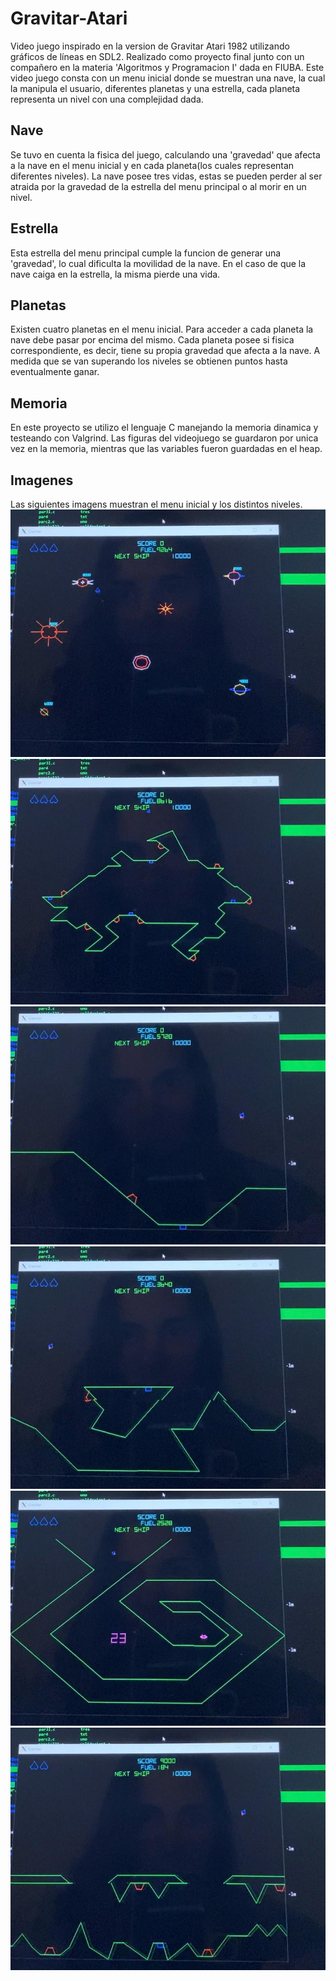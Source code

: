# Gravitar-Atari
Video juego inspirado en la version de Gravitar Atari 1982 utilizando gráficos de líneas en SDL2.
Realizado como proyecto final junto con un compañero en la materia 'Algoritmos y Programacion I' dada en FIUBA.
Este video juego consta con un menu inicial donde se muestran una nave, la cual la manipula el usuario, diferentes planetas y una estrella, cada planeta representa un nivel con una complejidad dada.

##  Nave
Se tuvo en cuenta la fisica del juego, calculando una 'gravedad' que afecta a la nave en el menu inicial y en cada planeta(los cuales representan diferentes niveles).
La nave posee tres vidas, estas se pueden perder al ser atraida por la gravedad de la estrella del menu principal o al morir en un nivel.

## Estrella 
Esta estrella del menu principal cumple la funcion de generar una 'gravedad', lo cual dificulta la movilidad de la nave. En el caso de que la nave caiga en la estrella, la misma pierde una vida.

## Planetas 
Existen cuatro planetas en el menu inicial. Para acceder a cada planeta la nave debe pasar por encima del mismo. 
Cada planeta posee si fisica correspondiente, es decir, tiene su propia gravedad que afecta a la nave.
A medida que se van superando los niveles se obtienen puntos hasta eventualmente ganar.

## Memoria
En este proyecto se utilizo el lenguaje C manejando la memoria dinamica y testeando con Valgrind. 
Las figuras del videojuego se guardaron por unica vez en la memoria, mientras que las variables fueron guardadas en el heap.

## Imagenes
Las siguientes imagens muestran el menu inicial y los distintos niveles.
![Texto alternativo](gravitar_menu.jpg)
![Texto alternativo](gravitar_nivel1.jpg)
![Texto alternativo](gravitar_nivel2.jpg)
![Texto alternativo](gravitar_nivel3.jpg)
![Texto alternativo](gravitar_nivel4.jpg)
![Texto alternativo](gravitar_nivel5.jpg)

